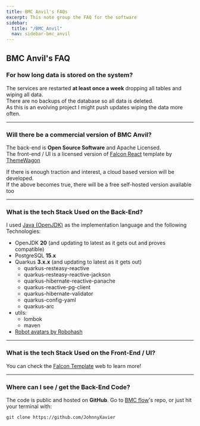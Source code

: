 ```yaml
---
title: BMC Anvil's FAQs
excerpt: This note group the FAQ for the software
sidebar:
  title: "/BMC_Anvil"
  nav: sidebar-bmc_anvil
---
```


BMC Anvil's FAQ
---

### For how long data is stored on the system?

The services are restarted **at least once a week** dropping all tables and wiping all data.<br>
There are no backups of the database so all data is deleted.<br>
As this is an evolving project I might push updates wiping the data more often.

---

### Will there be a commercial version of BMC Anvil?

The back-end is **Open Source Software** and Apache Licensed.<br>
The front-end / UI is a licensed version
of [Falcon React](https://themes.getbootstrap.com/product/falcon-admin-dashboard-webapp-template-react/)
template by [ThemeWagon](https://themewagon.com/)<br>

If there is enough traction and interest, a cloud based version will be developed.<br>
If the above becomes true, there will be a free self-hosted version available too

---

### What is the tech Stack Used on the Back-End?

I used [Java (OpenJDK)](https://openjdk.org/) as the implementation language and the following Technologies:

* OpenJDK **20** (and updating to latest as it gets out and proves compatible)
* PostgreSQL **15.x**
* Quarkus **3.x.x** (and updating to latest as it gets out)
    * quarkus-resteasy-reactive
    * quarkus-resteasy-reactive-jackson
    * quarkus-hibernate-reactive-panache
    * quarkus-reactive-pg-client
    * quarkus-hibernate-validator
    * quarkus-config-yaml
    * quarkus-arc
* utils:
    * lombok
    * maven
* [Robot avatars by Robohash](https://robohash.org/)

---

### What is the tech Stack Used on the Front-End / UI?

You can check the [Falcon Template](https://themes.getbootstrap.com/product/falcon-admin-dashboard-webapp-template-react/) web to learn
more!

---

### Where can I see / get the Back-End Code?

The code is public and hosted on **GitHub**. Go to [BMC flow](https://github.com/JohnnyXavier)'s repo, or just hit your terminal with:<br>

 ```shell
 git clone https://github.com/JohnnyXavier
 ```